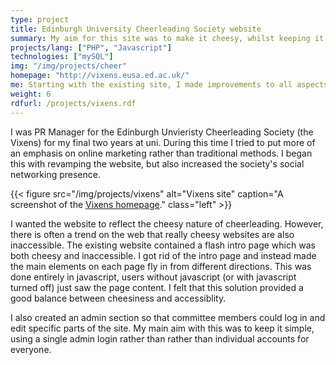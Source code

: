 ```yaml
---
type: project
title: Edinburgh University Cheerleading Society website
summary: My aim for this site was to make it cheesy, whilst keeping it accessible.
projects/lang: ["PHP", "Javascript"]
technologies: ["mySQL"]
img: "/img/projects/cheer"
homepage: "http://vixens.eusa.ed.ac.uk/"
me: Starting with the existing site, I made improvements to all aspects of the site.
weight: 6
rdfurl: /projects/vixens.rdf
---
```

I was PR Manager for the Edinburgh Unvieristy Cheerleading Society (the Vixens) for my final two years at uni. During this time I tried to put more of an emphasis on online marketing rather than traditional methods. I began this with revamping the website, but also increased the society's social networking presence.

{{< figure src="/img/projects/vixens" alt="Vixens site" caption="A screenshot of the [Vixens homepage](http://vixens.eusa.ed.ac.uk/)." class="left" >}}

I wanted the website to reflect the cheesy nature of cheerleading. However, there is often a trend on the web that really cheesy websites are also inaccessible. The existing website contained a flash intro page which was both cheesy and inaccessible. I got rid of the intro page and instead made the main elements on each page fly in from different directions. This was done entirely in javascript, users without javascript (or with javascript turned off) just saw the page content. I felt that this solution provided a good balance between cheesiness and accessiblity.

I also created an admin section so that committee members could log in and edit specific parts of the site. My main aim with this was to keep it simple, using a single admin login rather than rather than individual accounts for everyone.
